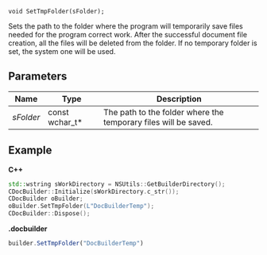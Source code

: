 `void SetTmpFolder(sFolder);`

Sets the path to the folder where the program will temporarily save files needed for the program correct work. After the successful document file creation, all the files will be deleted from the folder. If no temporary folder is set, the system one will be used.

## Parameters

| Name      | Type             | Description                                                     |
| --------- | ---------------- | --------------------------------------------------------------- |
| *sFolder* | const wchar\_t\* | The path to the folder where the temporary files will be saved. |

## Example

**C++**

```cpp
std::wstring sWorkDirectory = NSUtils::GetBuilderDirectory();
CDocBuilder::Initialize(sWorkDirectory.c_str());
CDocBuilder oBuilder;
oBuilder.SetTmpFolder(L"DocBuilderTemp");
CDocBuilder::Dispose();
```

**.docbuilder**

```js
builder.SetTmpFolder("DocBuilderTemp")
```
